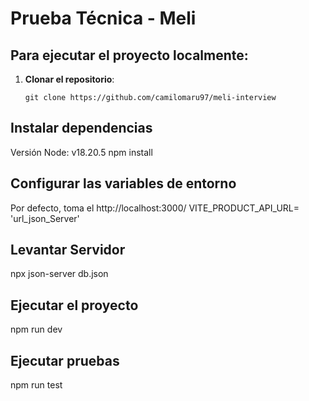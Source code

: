 # Prueba Técnica - Meli


## Para ejecutar el proyecto localmente:

1. **Clonar el repositorio**:
   ```
   git clone https://github.com/camilomaru97/meli-interview
   ````


## Instalar dependencias
Versión Node: v18.20.5 
npm install

## Configurar las variables de entorno
Por defecto, toma el http://localhost:3000/
VITE_PRODUCT_API_URL= 'url_json_Server'

## Levantar Servidor 
npx json-server db.json

## Ejecutar el proyecto
npm run dev

## Ejecutar pruebas
npm run test
